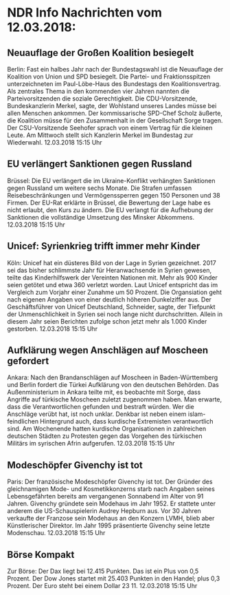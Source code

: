 # NDR Info Nachrichten vom 12.03.2018:


## Neuauflage der Großen Koalition besiegelt
Berlin:	Fast ein halbes Jahr nach der Bundestagswahl ist die Neuauflage der Koalition von Union und SPD besiegelt. Die Partei- und Fraktionsspitzen unterzeichneten im Paul-Löbe-Haus des Bundestags den Koalitionsvertrag. Als zentrales Thema in den kommenden vier Jahren nannten die Parteivorsitzenden die soziale Gerechtigkeit. Die CDU-Vorsitzende, Bundeskanzlerin Merkel, sagte, der Wohlstand unseres Landes müsse bei allen Menschen ankommen. Der kommissarische SPD-Chef Scholz äußerte, die Koalition müsse für den Zusammenhalt in der Gesellschaft Sorge tragen. Der CSU-Vorsitzende Seehofer sprach von einem Vertrag für die kleinen Leute. Am Mittwoch stellt sich Kanzlerin Merkel im Bundestag zur Wiederwahl. 12.03.2018 15:15 Uhr 

## EU verlängert Sanktionen gegen Russland
Brüssel:         Die EU verlängert die im Ukraine-Konflikt verhängten Sanktionen gegen Russland um weitere sechs Monate. Die Strafen umfassen Reisebeschränkungen und Vermögenssperren gegen 150 Personen und 38 Firmen. Der EU-Rat erklärte in Brüssel, die Bewertung der Lage habe es nicht erlaubt, den Kurs zu ändern. Die EU verlangt für die Aufhebung der Sanktionen die vollständige Umsetzung des Minsker Abkommens. 12.03.2018 15:15 Uhr 

## Unicef: Syrienkrieg trifft immer mehr Kinder
Köln: Unicef hat ein düsteres Bild von der Lage in Syrien gezeichnet. 2017 sei das bisher schlimmste Jahr für Heranwachsende in Syrien gewesen, teilte das Kinderhilfswerk der Vereinten Nationen mit. Mehr als 900 Kinder seien getötet und etwa 360 verletzt worden. Laut Unicef entspricht das im Vergleich zum Vorjahr einer Zunahme um 50 Prozent. Die Organsiation geht nach eigenen Angaben von einer deutlich höheren Dunkelziffer aus. Der Geschäftsführer von Unicef Deutschland, Schneider, sagte, der Tiefpunkt der Unmenschlichkeit in Syrien sei noch lange nicht durchschritten. Allein in diesem Jahr seien Berichten zufolge schon jetzt mehr als 1.000 Kinder gestorben. 12.03.2018 15:15 Uhr 

## Aufklärung wegen Anschlägen auf Moscheen gefordert
Ankara: Nach den Brandanschlägen auf Moscheen in Baden-Württemberg und Berlin fordert die Türkei Aufklärung von den deutschen Behörden. Das Außenministerium in Ankara teilte mit, es beobachte mit Sorge, dass Angriffe auf türkische Moscheen zuletzt zugenommen haben. Man erwarte, dass die Verantwortlichen gefunden und bestraft würden. Wer die Anschläge verübt hat, ist noch unklar. Denkbar ist neben einem islam-feindlichen Hintergrund auch, dass kurdische Extremisten verantwortlich sind. Am Wochenende hatten kurdische Organisationen in zahlreichen deutschen Städten zu Protesten gegen das Vorgehen des türkischen Militärs im syrischen Afrin aufgerufen. 12.03.2018 15:15 Uhr 

## Modeschöpfer Givenchy ist tot
Paris: Der französische Modeschöpfer Givenchy ist tot. Der Gründer des gleichnamigen Mode- und Kosmetikkonzerns starb nach Angaben seines Lebensgefährten bereits am vergangenen Sonnabend im Alter von 91 Jahren. Givenchy gründete sein Modehaus im Jahr 1952. Er stattete unter anderem die US-Schauspielerin Audrey Hepburn aus. Vor 30 Jahren verkaufte der Franzose sein Modehaus an den Konzern LVMH, blieb aber Künstlerischer Direktor. Im Jahr 1995 präsentierte Givenchy seine letzte Modenschau. 12.03.2018 15:15 Uhr 

## Börse Kompakt
Zur Börse: Der Dax liegt bei 12.415 Punkten. Das ist ein Plus  von 0,5 Prozent. Der Dow Jones startet mit 25.403 Punkten in den Handel; plus 0,3 Prozent. Der Euro steht bei einem Dollar 23 11. 12.03.2018 15:15 Uhr 
